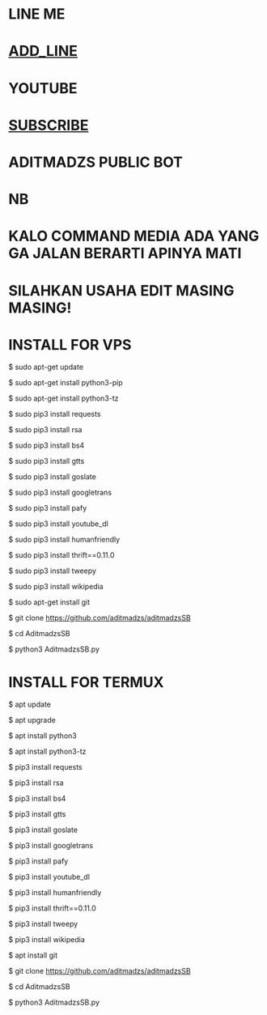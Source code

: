 # LINE ME
# [ADD_LINE](http://line.me/ti/p/~adit_cmct)
# YOUTUBE
# [SUBSCRIBE](https://www.youtube.com/channel/UCXRsSsDqgG8OhQRumopLkuQ)

# ADITMADZS PUBLIC BOT

# NB
# KALO COMMAND MEDIA ADA YANG GA JALAN BERARTI APINYA MATI
# SILAHKAN USAHA EDIT MASING MASING!

# INSTALL FOR VPS
$ sudo apt-get update

$ sudo apt-get install python3-pip

$ sudo apt-get install python3-tz

$ sudo pip3 install requests

$ sudo pip3 install rsa 

$ sudo pip3 install bs4 

$ sudo pip3 install gtts 

$ sudo pip3 install goslate

$ sudo pip3 install googletrans 

$ sudo pip3 install pafy 

$ sudo pip3 install youtube_dl 

$ sudo pip3 install humanfriendly

$ sudo pip3 install thrift==0.11.0

$ sudo pip3 install tweepy

$ sudo pip3 install wikipedia

$ sudo apt-get install git

$ git clone https://github.com/aditmadzs/aditmadzsSB

$ cd AditmadzsSB

$ python3 AditmadzsSB.py

# INSTALL FOR TERMUX
$ apt update

$ apt upgrade

$ apt install python3

$ apt install python3-tz

$ pip3 install requests

$ pip3 install rsa 

$ pip3 install bs4 

$ pip3 install gtts 

$ pip3 install goslate

$ pip3 install googletrans 

$ pip3 install pafy 

$ pip3 install youtube_dl 

$ pip3 install humanfriendly

$ pip3 install thrift==0.11.0

$ pip3 install tweepy

$ pip3 install wikipedia

$ apt install git

$ git clone https://github.com/aditmadzs/aditmadzsSB

$ cd AditmadzsSB

$ python3 AditmadzsSB.py
